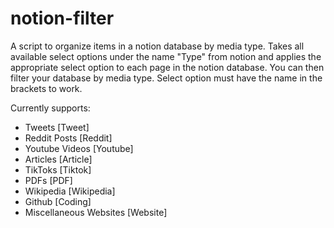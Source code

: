 # notion-filter

A script to organize items in a notion database by media type. Takes all available select options under the name "Type" from notion
and applies the appropriate select option to each page in the notion database. You can then filter your database by media type.
Select option must have the name in the brackets to work.

Currently supports:
- Tweets [Tweet]
- Reddit Posts [Reddit]
- Youtube Videos [Youtube]
- Articles [Article]
- TikToks [Tiktok]
- PDFs [PDF]
- Wikipedia [Wikipedia]
- Github [Coding]
- Miscellaneous Websites [Website]
